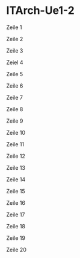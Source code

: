 # ITArch-Ue1-2
Zeile 1

Zeile 2 

Zeile 3

Zeiel 4

Zeile 5

Zeile 6

Zeile 7

Zeile 8

Zeile 9

Zeile 10

Zeile 11

Zeile 12

Zeile 13

Zeile 14

Zeile 15

Zeile 16

Zeile 17

Zeile 18

Zeile 19

Zeile 20
